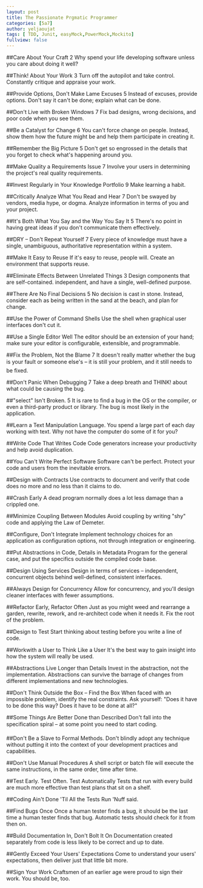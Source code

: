 ```yaml
---
layout: post
title: The Passionate Prgmatic Programmer
categories: [5a7]
author: yeljaoujat
tags: [ TDD, Junit, easyMock,PowerMock,Mockito]
fullview: false
---
```

##Care About Your Craft 2
Why spend your life developing software unless you care about doing it well?

##Think! About Your Work 3
Turn off the autopilot and take control. Constantly critique and appraise your work.

##Provide Options, Don't Make Lame Excuses 5
Instead of excuses, provide options. Don't say it can't be done; explain what can be done.

##Don't Live with Broken Windows 7
Fix bad designs, wrong decisions, and poor code when you see them.

##Be a Catalyst for Change 6
You can't force change on people. Instead, show them how the future might be and help them participate in creating it.

##Remember the Big Picture 5
Don't get so engrossed in the details that you forget to check what's happening around you.

##Make Quality a Requirements Issue 7
Involve your users in determining the project's real quality requirements.

##Invest Regularly in Your Knowledge Portfolio 9
Make learning a habit.

##Critically Analyze What You Read and Hear 7
Don't be swayed by vendors, media hype, or dogma. Analyze information in terms of you and your project.

##It's Both What You Say and the Way You Say It 5
There's no point in having great ideas if you don't communicate them effectively.

##DRY – Don't Repeat Yourself 7
Every piece of knowledge must have a single, unambiguous, authoritative representation within a system.

##Make It Easy to Reuse 
If it's easy to reuse, people will. Create an environment that supports reuse.

##Eliminate Effects Between Unrelated Things 3
Design components that are self-contained. independent, and have a single, well-defined purpose.

##There Are No Final Decisions 5
No decision is cast in stone. Instead, consider each as being written in the sand at the beach, and plan for change.


##Use the Power of Command Shells
Use the shell when graphical user interfaces don't cut it.

##Use a Single Editor Well
The editor should be an extension of your hand; make sure your editor is configurable, extensible, and programmable.


##Fix the Problem, Not the Blame 7
It doesn't really matter whether the bug is your fault or someone else's – it is still your problem, and it still needs to be fixed.

##Don't Panic When Debugging 7
Take a deep breath and THINK! about what could be causing the bug.

##"select" Isn't Broken. 5
It is rare to find a bug in the OS or the compiler, or even a third-party product or library. The bug is most likely in the application.

##Learn a Text Manipulation Language.
You spend a large part of each day working with text. Why not have the computer do some of it for you?

##Write Code That Writes Code
Code generators increase your productivity and help avoid duplication.

##You Can't Write Perfect Software
Software can't be perfect. Protect your code and users from the inevitable errors.

##Design with Contracts
Use contracts to document and verify that code does no more and no less than it claims to do.

##Crash Early
A dead program normally does a lot less damage than a crippled one.


##Minimize Coupling Between Modules
Avoid coupling by writing "shy" code and applying the Law of Demeter.

##Configure, Don't Integrate
Implement technology choices for an application as configuration options, not through integration or engineering.

##Put Abstractions in Code, Details in Metadata
Program for the general case, and put the specifics outside the compiled code base.

##Design Using Services
Design in terms of services – independent, concurrent objects behind well-defined, consistent interfaces.

##Always Design for Concurrency
Allow for concurrency, and you'll design cleaner interfaces with fewer assumptions.


##Refactor Early, Refactor Often
Just as you might weed and rearrange a garden, rewrite, rework, and re-architect code when it needs it. Fix the root of the problem.

##Design to Test
Start thinking about testing before you write a line of code.

##Workwith a User to Think Like a User
It's the best way to gain insight into how the system will really be used.

##Abstractions Live Longer than Details
Invest in the abstraction, not the implementation. Abstractions can survive the barrage of changes from different implementations and new technologies.

##Don't Think Outside the Box – Find the Box
When faced with an impossible problem, identify the real constraints. Ask yourself: "Does it have to be done this way? Does it have to be done at all?"

##Some Things Are Better Done than Described
Don't fall into the specification spiral – at some point you need to start coding.

##Don't Be a Slave to Formal Methods.
Don't blindly adopt any technique without putting it into the context of your development practices and capabilities.

##Don't Use Manual Procedures
A shell script or batch file will execute the same instructions, in the same order, time after time.

##Test Early. Test Often. Test Automatically
Tests that run with every build are much more effective than test plans that sit on a shelf.

##Coding Ain't Done 'Til All the Tests Run
'Nuff said.

##Find Bugs Once
Once a human tester finds a bug, it should be the last time a human tester finds that bug. Automatic tests should check for it from then on.

##Build Documentation In, Don't Bolt It On
Documentation created separately from code is less likely to be correct and up to date.

##Gently Exceed Your Users' Expectations
Come to understand your users' expectations, then deliver just that little bit more.

##Sign Your Work
Craftsmen of an earlier age were proud to sign their work. You should be, too.